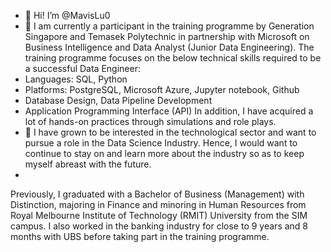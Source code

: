 - 👋 Hi! I’m @MavisLu0
- 🌱 I am currently a participant in the training programme by Generation Singapore and Temasek Polytechnic in partnership with Microsoft on Business Intelligence and Data Analyst (Junior Data Engineering). The training programme focuses on the below technical skills required to be a successful Data Engineer:
- Languages: SQL, Python
- Platforms: PostgreSQL, Microsoft Azure, Jupyter notebook, Github
- Database Design, Data Pipeline Development
- Application Programming Interface (API)
In addition, I have acquired a lot of hands-on practices through simulations and role plays. 
- 👀 I have grown to be interested in the technological sector and want to pursue a role in the Data Science Industry. Hence, I would want to continue to stay on and learn more about the industry so as to keep myself abreast with the future.
- 
Previously, I graduated with a Bachelor of Business (Management) with Distinction, majoring in Finance and minoring in Human Resources from Royal Melbourne Institute of Technology (RMIT) University from the SIM campus. I also worked in the banking industry for close to 9 years and 8 months with UBS before taking part in the training programme.

<!---
MavisLu0/MavisLu0 is a ✨ special ✨ repository because its `README.md` (this file) appears on your GitHub profile.
You can click the Preview link to take a look at your changes.
--->
